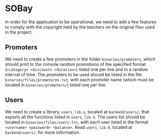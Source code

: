 # SOBay
In order for the application to be operational, we need to add a few features to comply with the copyright held by the teachers on the original files used in the project.

## Promoters
We need to create a few promoters in the folder `binaries/promoters`, which should print to the console random promotions of the specified format (`<category> <discount> <duration>`) listed one per line and in a random interval of time. The promoters to be used should be listed in the file `binaries/files/promotores.txt`, with each promoter name (which must be located in `binaries/promoters/`) listed one per line.

## Users
We need to create a library, `users_lib.o`, located at `backend/users/`, that exports all the functions listed in `users_lib.h`. The users list should be located in `binaries/files/users.txt`, with each user listed in the format `<username> <password> <balance>`. Read `users_lib.h`, located at `backend/users/`, for more information.
